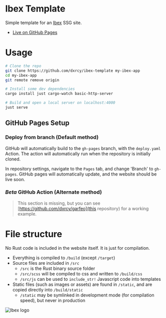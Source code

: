 # Ibex Template

Simple template for an [Ibex](https://github.com/dxrcy/ibex) SSG site.

- [Live on GitHub Pages](https://dxrcy.github.io/ibex-template)

# Usage

```sh
# Clone the repo
git clone https://github.com/dxrcy/ibex-template my-ibex-app
cd my-ibex-app
git remote remove origin

# Install some dev dependencies
cargo install just cargo-watch basic-http-server

# Build and open a local server on localhost:4000
just serve
```

## GitHub Pages Setup

### Deploy from branch (Default method)

GitHub will automatically build to the `gh-pages` branch, with the `deploy.yaml` Action. The action will automatically run when the repository is initially cloned.

In repository settings, navigate to the `Pages` tab, and change 'Branch' to `gh-pages`. GitHub pages will automatically update, and the website should be live soon.

### *Beta* GitHub Action (Alternate method)

> This section is missing, but you can see [https://github.com/dxrcy/garfeo](this repository) for a working example.

# File structure

No Rust code is included in the website itself. It is just for compilation.

- Everything is compiled to `/build` (except `/target`)
- Source files are included in `/src`
    - `/src` is the Rust binary source folder
    - `/src/scss` will be compiled to css and written to `/build/css`
    - `/src/js` can be used to `include_str!` Javascript code into templates
- Static files (such as images or assets) are found in `/static`, and are copied directly into `/build/static`
    - `/static` may be symlinked in development mode (for compilation speed), but never in production

![Ibex logo](static/icon.png)

